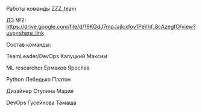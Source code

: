 Работы команды ZZZ_team

ДЗ №2:
https://drive.google.com/file/d/19KGdJ7mpJajlcxfov1PeYhf_8cAzegfO/view?usp=share_link


Состав команды:

TeamLeader/DevOps Калуцкий Максим

ML researcher Ермаков Ярослав

Python Лебедько Платон

Дизайнер Ступина Мария

DevOps Гусейнова Тамаша
